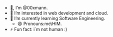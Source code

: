 - 👋, I’m @00xmann.
- 👀 I’m interested in web development and cloud.
- 🌱 I’m currently learning Software Engineering.
  - 😄 Pronouns:me\HIM.
- ⚡ Fun fact: i`m not human :)

<!---
00xmann/00xmann is a ✨ special ✨ repository because its `README.md` (this file) appears on your GitHub profile.
You can click the Preview link to take a look at your changes.
--->

